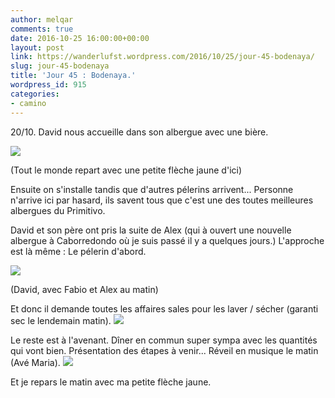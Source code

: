 ```yaml
---
author: melqar
comments: true
date: 2016-10-25 16:00:00+00:00
layout: post
link: https://wanderlufst.wordpress.com/2016/10/25/jour-45-bodenaya/
slug: jour-45-bodenaya
title: 'Jour 45 : Bodenaya.'
wordpress_id: 915
categories:
- camino
---
```


20/10. David nous accueille dans son albergue avec une bière. 

[![](http://wanderlufst.files.wordpress.com/2016/10/wp-image-1018895038jpg.jpg)](http://wanderlufst.files.wordpress.com/2016/10/wp-image-1018895038jpg.jpg)

(Tout le monde repart avec une petite flèche jaune d'ici)

Ensuite on s'installe tandis que d'autres pélerins arrivent... Personne n'arrive ici par hasard, ils savent tous que c'est une des toutes meilleures albergues du Primitivo.

David et son père ont pris la suite de Alex (qui à ouvert une nouvelle albergue à Caborredondo où je suis passé il y a quelques jours.) L'approche est là même : Le pélerin d'abord.

[![](http://wanderlufst.files.wordpress.com/2016/10/wp-image-88325749jpg.jpg)](http://wanderlufst.files.wordpress.com/2016/10/wp-image-88325749jpg.jpg)

(David, avec Fabio et Alex au matin)

Et donc il demande toutes les affaires sales pour les laver / sécher (garanti sec le lendemain matin).
[![](http://wanderlufst.files.wordpress.com/2016/10/wp-1477239429924.jpg)](http://wanderlufst.files.wordpress.com/2016/10/wp-1477239429924.jpg)

Le reste est à l'avenant. Dîner en commun super sympa avec les quantités qui vont bien. Présentation des étapes à venir... Réveil en musique le matin (Avé Maria).
[![](http://wanderlufst.files.wordpress.com/2016/10/wp-1477239643990.jpg)](http://wanderlufst.files.wordpress.com/2016/10/wp-1477239643990.jpg)

Et je repars le matin avec ma petite flèche jaune.
